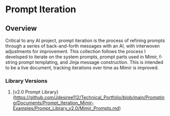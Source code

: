 # Prompt Iteration
## Overview
Critical to any AI project, prompt iteration is the process of refining prompts through a series of back-and-forth messages with an AI, with interwoven adjustments for improvement. This collection follows the process I developed to iterate on the system prompts, prompt parts used in Mimir, f-string prompt templating, and Jinja message construction. This is intended to be a live document, tracking iterations over time as Mimir is improved.

### Library Versions
1. [v2.0 Prompt Library}(https://github.com/Jdesiree112/Technical_Portfolio/blob/main/Prompting/Documents/Prompt_Iteration_Mimir-Examples/Prompt_Library_v2.0/Mimir_Prompts.md)
